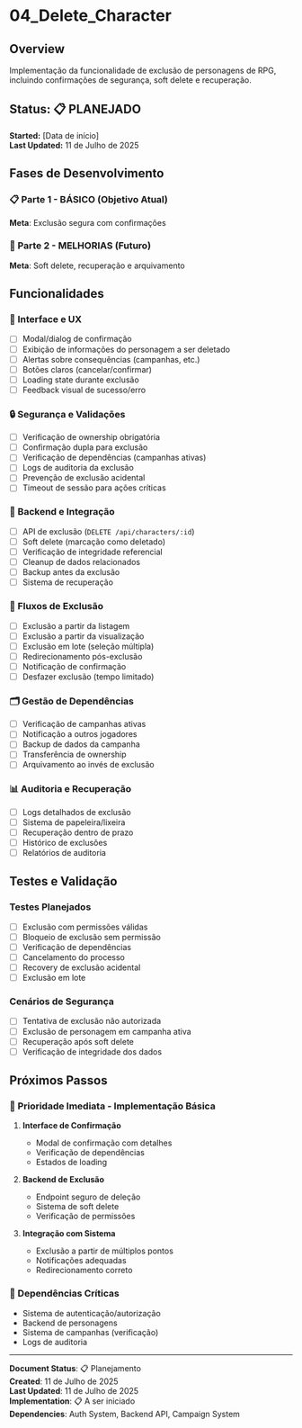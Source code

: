 # 04_Delete_Character

## Overview
Implementação da funcionalidade de exclusão de personagens de RPG, incluindo confirmações de segurança, soft delete e recuperação.

## Status: 📋 PLANEJADO  
**Started:** [Data de início]  
**Last Updated:** 11 de Julho de 2025

## Fases de Desenvolvimento

### 📋 Parte 1 - BÁSICO (Objetivo Atual)
**Meta**: Exclusão segura com confirmações

### 🚀 Parte 2 - MELHORIAS (Futuro)
**Meta**: Soft delete, recuperação e arquivamento

## Funcionalidades

### 🎨 Interface e UX
- [ ] Modal/dialog de confirmação
- [ ] Exibição de informações do personagem a ser deletado
- [ ] Alertas sobre consequências (campanhas, etc.)
- [ ] Botões claros (cancelar/confirmar)
- [ ] Loading state durante exclusão
- [ ] Feedback visual de sucesso/erro

### 🔒 Segurança e Validações
- [ ] Verificação de ownership obrigatória
- [ ] Confirmação dupla para exclusão
- [ ] Verificação de dependências (campanhas ativas)
- [ ] Logs de auditoria da exclusão
- [ ] Prevenção de exclusão acidental
- [ ] Timeout de sessão para ações críticas

### 🔗 Backend e Integração
- [ ] API de exclusão (`DELETE /api/characters/:id`)
- [ ] Soft delete (marcação como deletado)
- [ ] Verificação de integridade referencial
- [ ] Cleanup de dados relacionados
- [ ] Backup antes da exclusão
- [ ] Sistema de recuperação

### 🧭 Fluxos de Exclusão
- [ ] Exclusão a partir da listagem
- [ ] Exclusão a partir da visualização
- [ ] Exclusão em lote (seleção múltipla)
- [ ] Redirecionamento pós-exclusão
- [ ] Notificação de confirmação
- [ ] Desfazer exclusão (tempo limitado)

### 🗂️ Gestão de Dependências
- [ ] Verificação de campanhas ativas
- [ ] Notificação a outros jogadores
- [ ] Backup de dados da campanha
- [ ] Transferência de ownership
- [ ] Arquivamento ao invés de exclusão

### 📊 Auditoria e Recuperação
- [ ] Logs detalhados de exclusão
- [ ] Sistema de papeleira/lixeira
- [ ] Recuperação dentro de prazo
- [ ] Histórico de exclusões
- [ ] Relatórios de auditoria

## Testes e Validação

### Testes Planejados
- [ ] Exclusão com permissões válidas
- [ ] Bloqueio de exclusão sem permissão
- [ ] Verificação de dependências
- [ ] Cancelamento do processo
- [ ] Recovery de exclusão acidental
- [ ] Exclusão em lote

### Cenários de Segurança
- [ ] Tentativa de exclusão não autorizada
- [ ] Exclusão de personagem em campanha ativa
- [ ] Recuperação após soft delete
- [ ] Verificação de integridade dos dados

## Próximos Passos

### 🎯 Prioridade Imediata - Implementação Básica
1. **Interface de Confirmação**
   - Modal de confirmação com detalhes
   - Verificação de dependências
   - Estados de loading

2. **Backend de Exclusão**
   - Endpoint seguro de deleção
   - Sistema de soft delete
   - Verificação de permissões

3. **Integração com Sistema**
   - Exclusão a partir de múltiplos pontos
   - Notificações adequadas
   - Redirecionamento correto

### 🔄 Dependências Críticas
- Sistema de autenticação/autorização
- Backend de personagens
- Sistema de campanhas (verificação)
- Logs de auditoria

---

**Document Status**: 📋 Planejamento  
**Created**: 11 de Julho de 2025  
**Last Updated**: 11 de Julho de 2025  
**Implementation**: 📋 A ser iniciado  
**Dependencies**: Auth System, Backend API, Campaign System
